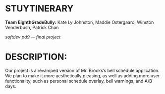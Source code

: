 # STUYTINERARY

**Team EighthGradeBully:** Kate Ly Johnston, Maddie Ostergaard, Winston Venderbush, Patrick Chan

*softdev pd9 -- final project*


# DESCRIPTION:

Our project is a revamped version of Mr. Brooks’s bell schedule application. We plan to make it more aesthetically pleasing, as well as adding more user functionality, such as personal schedule overlay, bell warnings, and A/B days.
